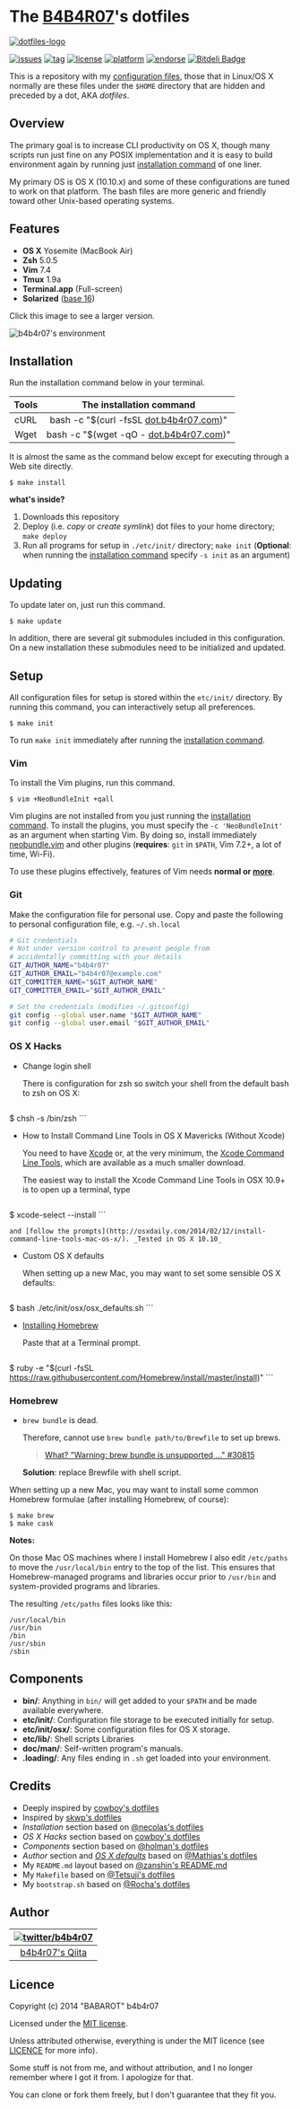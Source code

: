 # The [B4B4R07](https://twitter.com/b4b4r07)'s dotfiles

[![dotfiles-logo](http://cl.ly/image/2q1a2d0Y2S3y/dotfiles.png "dotfiles")](https://dribbble.com/shots/1466768-dotfiles-logo)

[![issues](http://img.shields.io/github/issues/b4b4r07/dotfiles.svg?style=flat)](https://github.com/b4b4r07/dotfiles/issues)
[![tag](http://img.shields.io/github/tag/b4b4r07/dotfiles.svg?style=flat)](https://github.com/b4b4r07/dotfiles/releases/tag/stable)
[![license](http://img.shields.io/badge/license-MIT-blue.svg?style=flat)](./doc/LICENSE-MIT.txt)
[![platform](https://img.shields.io/badge/platform-OS%20X-lightgrey.svg?style=flat)](./doc/OSX.md)
[![endorse](https://api.coderwall.com/b4b4r07/endorsecount.png)](https://coderwall.com/b4b4r07)
[![Bitdeli Badge](https://d2weczhvl823v0.cloudfront.net/b4b4r07/dotfiles/trend.png)](https://bitdeli.com/free "Bitdeli Badge")

This is a repository with my [configuration files](http://en.wikipedia.org/wiki/Configuration_file), those that in Linux/OS X normally are these files under the `$HOME` directory that are hidden and preceded by a dot, AKA *dotfiles*.

## Overview

The primary goal is to increase CLI productivity on OS X, though many scripts run just fine on any POSIX implementation and it is easy to build environment again by running just [installation command](#oneliner) of one liner.

My primary OS is OS X (10.10.x) and some of these configurations are tuned to work on that platform. The bash files are more generic and friendly toward other Unix-based operating systems.

## Features

- **OS X** Yosemite (MacBook Air)
- **Zsh** 5.0.5
- **Vim** 7.4
- **Tmux** 1.9a
- **Terminal.app** (Full-screen)
- **Solarized** ([base 16](https://github.com/chriskempson/base16))

Click this image to see a larger version.

![](http://cl.ly/image/1f2H0F3U0240/dev-env.png "b4b4r07's environment")

## Installation

Run the installation command below in your terminal.

| Tools | <a name="oneliner">The installation command</a> |
|:-:|:-:|
| cURL | bash -c "$(curl -fsSL [dot.b4b4r07.com](https://raw.githubusercontent.com/b4b4r07/dotfiles/master/etc/install))" |
| Wget | bash -c "$(wget -qO - [dot.b4b4r07.com](https://raw.githubusercontent.com/b4b4r07/dotfiles/master/etc/install))" |

It is almost the same as the command below except for executing through a Web site directly.

	$ make install

**what's inside?**

1. Downloads this repository
2. Deploy (i.e. *copy* or *create symlink*) dot files to your home directory; `make deploy`
3. Run all programs for setup in `./etc/init/` directory; `make init` (**Optional**: when running the [installation command](#oneliner) specify `-s init` as an argument)

## Updating

To update later on, just run this command.

	$ make update

In addition, there are several git submodules included in this configuration. On a new installation these submodules need to be initialized and updated.

## Setup

All configuration files for setup is stored within the `etc/init/` directory. By running this command, you can interactively setup all preferences.

	$ make init

To run `make init` immediately after running the [installation command](#oneliner).

### Vim

To install the Vim plugins, run this command.

	$ vim +NeoBundleInit +qall

Vim plugins are not installed from you just running the [installation command](#oneliner). To install the plugins, you must specify the `-c 'NeoBundleInit'` as an argument when starting Vim. By doing so, install immediately [neobundle.vim](https://github.com/Shougo/neobundle.vim) and other plugins (**requires**: `git` in `$PATH`, Vim 7.2+, a lot of time, Wi-Fi). 

To use these plugins effectively, features of Vim needs **normal or [more](http://www.drchip.org/astronaut/vim/vimfeat.html)**.

### Git

Make the configuration file for personal use. Copy and paste the following to personal configuration file, e.g. `~/.sh.local`

```bash
# Git credentials
# Not under version control to prevent people from
# accidentally committing with your details
GIT_AUTHOR_NAME="b4b4r07"
GIT_AUTHOR_EMAIL="b4b4r07@example.com"
GIT_COMMITTER_NAME="$GIT_AUTHOR_NAME"
GIT_COMMITTER_EMAIL="$GIT_AUTHOR_EMAIL"

# Set the credentials (modifies ~/.gitconfig)
git config --global user.name "$GIT_AUTHOR_NAME"
git config --global user.email "$GIT_AUTHOR_EMAIL"
```

### OS X Hacks

- Change login shell

	There is configuration for zsh so switch your shell from the default bash to zsh on OS X:

	```	
$ chsh -s /bin/zsh
	```

- How to Install Command Line Tools in OS X Mavericks (Without Xcode)

	You need to have [Xcode](https://developer.apple.com/downloads/index.action?=xcode) or, at the very minimum, the [Xcode Command Line Tools](https://developer.apple.com/downloads/index.action?=command%20line%20tools), which are available as a much smaller download.

	The easiest way to install the Xcode Command Line Tools in OSX 10.9+ is to open up a terminal, type

	```	
$ xcode-select --install
	```

	and [follow the prompts](http://osxdaily.com/2014/02/12/install-command-line-tools-mac-os-x/). _Tested in OS X 10.10_

- Custom OS X defaults

	When setting up a new Mac, you may want to set some sensible OS X defaults:

	```
$ bash ./etc/init/osx/osx_defaults.sh
	```

- [Installing Homebrew](http://brew.sh)

	Paste that at a Terminal prompt.

	```
$ ruby -e "$(curl -fsSL https://raw.githubusercontent.com/Homebrew/install/master/install)"
	```

### Homebrew

- `brew bundle` is dead.

	Therefore, cannot use `brew bundle path/to/Brewfile` to set up brews.
	
	> [What? "Warning: brew bundle is unsupported ..." #30815](https://github.com/Homebrew/homebrew/issues/30815)

	**Solution**: replace Brewfile with shell script.

When setting up a new Mac, you may want to install some common Homebrew formulae (after installing Homebrew, of course):

	$ make brew
	$ make cask

**Notes:**

On those Mac OS machines where I install Homebrew I also edit `/etc/paths` to move the `/usr/local/bin` entry to the top of the list. This ensures that Homebrew-managed programs and libraries occur prior to `/usr/bin` and system-provided programs and libraries. 

The resulting `/etc/paths` files looks like this:

```
/usr/local/bin
/usr/bin
/bin
/usr/sbin
/sbin
```

## Components

- **bin/**: Anything in `bin/` will get added to your `$PATH` and be made available everywhere.
- **etc/init/**: Configuration file storage to be executed initially for setup.
- **etc/init/osx/**: Some configuration files for OS X storage.
- **etc/lib/**: Shell scripts Libraries
- **doc/man/**: Self-written program's manuals.
- **.loading/**: Any files ending in `.sh` get loaded into your environment.

## Credits

* Deeply inspired by [cowboy's dotfiles](https://github.com/cowboy/dotfiles/blob/master/bin/dotfiles)
* Inspired by [skwp's dotfiles](https://github.com/skwp/dotfiles)
* *Installation* section based on [@necolas's dotfiles](https://github.com/necolas/dotfiles)
* *OS X Hacks* section based on [cowboy's dotfiles](https://github.com/cowboy/dotfiles/blob/master/README.md)
* *Components* section based on [@holman's dotfiles](https://github.com/holman/dotfiles)
* *Author* section and [*OS X defaults*](etc/init/osx/osx_defaults.sh) based on [@Mathias's dotfiles](https://github.com/mathiasbynens/dotfiles)
* My `README.md` layout based on [@zanshin's README.md](https://github.com/zanshin/dotfiles)
* My `Makefile` based on [@Tetsuji's dotfiles](https://github.com/xtetsuji/dotfiles)
* My `bootstrap.sh` based on [@Rocha's dotfiles](https://github.com/zenorocha/old-dotfiles)

## Author

| [![twitter/b4b4r07](http://www.gravatar.com/avatar/8238c3c0be55b887aa9d6d59bfefa504.png)](http://twitter.com/b4b4r07 "Follow @b4b4r07 on Twitter") |
|:---:|
| [b4b4r07's Qiita](http://qiita.com/b4b4r07/ "b4b4r07 on Qiita") |

## Licence

Copyright (c) 2014 "BABAROT" b4b4r07

Licensed under the [MIT license](./doc/LICENSE-MIT.txt).

Unless attributed otherwise, everything is under the MIT licence (see [LICENCE](./doc/LICENSE-MIT.txt) for more info).

Some stuff is not from me, and without attribution, and I no longer remember where I got it from. I apologize for that.

You can clone or fork them freely, but I don't guarantee that they fit you.
